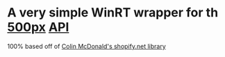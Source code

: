 # A very simple WinRT wrapper for th [500px](500px.com) [API](http://developers.500px.com)

100% based off of [Colin McDonald's shopify.net library](https://github.com/cmcdonaldca/shopify.net)